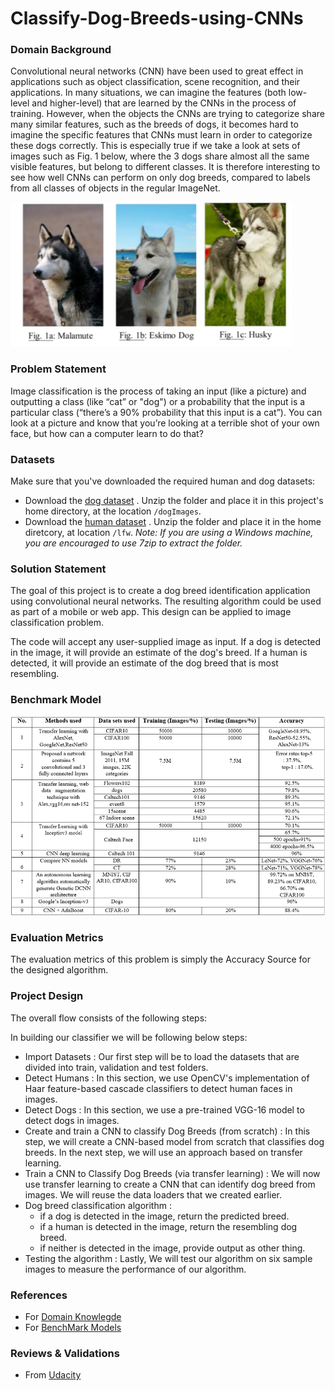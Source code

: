 # Classify-Dog-Breeds-using-CNNs

### **Domain Background**

Convolutional neural networks (CNN) have been used to great effect in applications such as object classification, scene recognition, and  their applications. In many situations, we can imagine the features (both low-level and higher-level) that are learned by the CNNs in the process of training. However, when the objects the CNNs are trying to categorize share many similar features, such as the breeds of dogs, it becomes hard to imagine the specific features that CNNs must learn in order to categorize these dogs correctly. This is especially  true if we take a look at sets of images such as Fig. 1 below, where the 3 dogs share almost all the same visible features, but belong to different classes. It is therefore interesting to see how well CNNs can perform on only dog breeds, compared to labels from all classes of
objects in the regular ImageNet. 

![alt text](compare.png "Comparsion of different dog breeds")

### **Problem Statement**

Image classification is the process of taking an input (like a picture) and outputting a class (like “cat” or "dog") or a probability that the input is a particular class (“there’s a 90% probability that this input is a cat”). You can look at a picture and know that you’re looking at a terrible shot of your own face, but how can a computer learn to do that?

### **Datasets**
Make sure that you've downloaded the required human and dog datasets:
- Download the [dog dataset](https://s3-us-west-1.amazonaws.com/udacity-aind/dog-project/dogImages.zip) .  Unzip the folder and place it in this project's home directory, at the location `/dogImages`.
- Download the [human dataset](https://s3-us-west-1.amazonaws.com/udacity-aind/dog-project/lfw.zip) . Unzip the folder and place it in the home diretcory, at location `/lfw`.
*Note: If you are using a Windows machine, you are encouraged to use 7zip to extract the folder.*

### **Solution Statement**

The goal of this project is to create a dog breed identification application using convolutional neural networks. The resulting algorithm could be used as part of a mobile or web app. This design can be applied to image classification problem.

 The code will accept any user-supplied image as input.  If a dog is detected in the image, it will provide an estimate of the dog's breed.  If a human is detected, it will provide an estimate of the dog breed that is most resembling.

### **Benchmark Model**

![alt text](table.png "Comparsion of different existing models")

### **Evaluation Metrics**
The evaluation metrics of this problem is simply the Accuracy Source for the designed algorithm.

### **Project Design**

The overall flow consists of the following steps:

In building our classifier we will be following below steps:
- Import Datasets : Our first step will be to load the datasets that are divided into train, validation and test folders.
- Detect Humans : In this section, we use OpenCV's implementation of Haar feature-based cascade classifiers to detect human faces in images.
- Detect Dogs : In this section, we use a pre-trained VGG-16 model to detect dogs in images.
- Create and train a CNN to classify Dog Breeds (from scratch) : In this step, we will create a CNN-based model from scratch that classifies dog breeds. In the next step, we will use an approach based on transfer learning.
- Train a CNN to Classify Dog Breeds (via transfer learning) : We will now use transfer learning to create a CNN that can identify dog breed from images. We will reuse the data loaders that we created earlier.
- Dog breed classification algorithm : 
    - if a dog is detected in the image, return the predicted breed.
    - if a human is detected in the image, return the resembling dog breed.
    - if neither is detected in the image, provide output as other thing.
- Testing the algorithm : Lastly, We will test our algorithm on six sample images to measure the performance of our algorithm.

### **References**
- For [Domain Knowlegde](http://cs231n.stanford.edu/reports/2015/pdfs/fcdh_FinalReport.pdf)
- For [BenchMark Models](https://www.ijrte.org/wp-content/uploads/papers/v7i5s4/E10900275S419.pdf)

### **Reviews & Validations**
- From [Udacity](https://github.com/mehtajinesh/Classify-Dog-Breeds-using-CNNs/edit/master/review.pdf)



